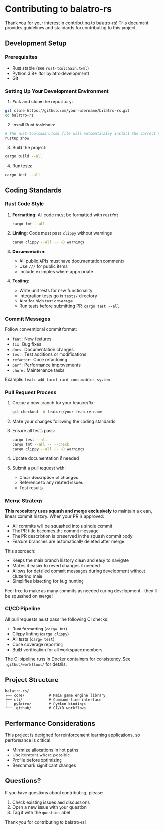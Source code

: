 # Contributing to balatro-rs

Thank you for your interest in contributing to balatro-rs! This document provides guidelines and standards for contributing to this project.

## Development Setup

### Prerequisites
- Rust stable (see `rust-toolchain.toml`)
- Python 3.8+ (for pylatro development)
- Git

### Setting Up Your Development Environment

1. Fork and clone the repository:
```bash
git clone https://github.com/your-username/balatro-rs.git
cd balatro-rs
```

2. Install Rust toolchain:
```bash
# The rust-toolchain.toml file will automatically install the correct version
rustup show
```

3. Build the project:
```bash
cargo build --all
```

4. Run tests:
```bash
cargo test --all
```

## Coding Standards

### Rust Code Style

1. **Formatting**: All code must be formatted with `rustfmt`
   ```bash
   cargo fmt --all
   ```

2. **Linting**: Code must pass `clippy` without warnings
   ```bash
   cargo clippy --all -- -D warnings
   ```

3. **Documentation**: 
   - All public APIs must have documentation comments
   - Use `///` for public items
   - Include examples where appropriate

4. **Testing**:
   - Write unit tests for new functionality
   - Integration tests go in `tests/` directory
   - Aim for high test coverage
   - Run tests before submitting PR: `cargo test --all`

### Commit Messages

Follow conventional commit format:
- `feat:` New features
- `fix:` Bug fixes
- `docs:` Documentation changes
- `test:` Test additions or modifications
- `refactor:` Code refactoring
- `perf:` Performance improvements
- `chore:` Maintenance tasks

Example: `feat: add tarot card consumables system`

### Pull Request Process

1. Create a new branch for your feature/fix:
   ```bash
   git checkout -b feature/your-feature-name
   ```

2. Make your changes following the coding standards

3. Ensure all tests pass:
   ```bash
   cargo test --all
   cargo fmt --all -- --check
   cargo clippy --all -- -D warnings
   ```

4. Update documentation if needed

5. Submit a pull request with:
   - Clear description of changes
   - Reference to any related issues
   - Test results

### Merge Strategy

**This repository uses squash and merge exclusively** to maintain a clean, linear commit history. When your PR is approved:

- All commits will be squashed into a single commit
- The PR title becomes the commit message
- The PR description is preserved in the squash commit body
- Feature branches are automatically deleted after merge

This approach:
- Keeps the main branch history clean and easy to navigate
- Makes it easier to revert changes if needed
- Allows for detailed commit messages during development without cluttering main
- Simplifies bisecting for bug hunting

Feel free to make as many commits as needed during development - they'll be squashed on merge!

### CI/CD Pipeline

All pull requests must pass the following CI checks:
- Rust formatting (`cargo fmt`)
- Clippy linting (`cargo clippy`)
- All tests (`cargo test`)
- Code coverage reporting
- Build verification for all workspace members

The CI pipeline runs in Docker containers for consistency. See `.github/workflows/` for details.

## Project Structure

```
balatro-rs/
├── core/           # Main game engine library
├── cli/            # Command-line interface
├── pylatro/        # Python bindings
└── .github/        # CI/CD workflows
```

## Performance Considerations

This project is designed for reinforcement learning applications, so performance is critical:
- Minimize allocations in hot paths
- Use iterators where possible
- Profile before optimizing
- Benchmark significant changes

## Questions?

If you have questions about contributing, please:
1. Check existing issues and discussions
2. Open a new issue with your question
3. Tag it with the `question` label

Thank you for contributing to balatro-rs!